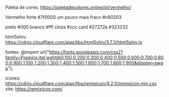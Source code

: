 Paleta de cores:
https://paletadecolores.online/pt/vermelho/


Vermelho forte #7f0000
um pouco mais fraco #c60203

preto #000
branco #fff
cinza #ccc  card #27272a  #323232

html5shiv:
https://cdnjs.cloudflare.com/ajax/libs/html5shiv/3.7.3/html5shiv.js

fontes:
@import url("https://fonts.googleapis.com/css2?family=Poppins:ital,wght@0,100;0,200;0,300;0,400;0,500;0,600;0,700;0,800;0,900;1,100;1,200;1,300;1,400;1,500;1,600;1,700;1,800;1,900&display=swap");

icones:
https://cdnjs.cloudflare.com/ajax/libs/remixicon/4.2.0/remixicon.min.css
site: https://remixicon.com/